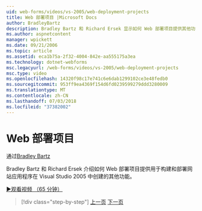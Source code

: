 ```yaml
---
uid: web-forms/videos/vs-2005/web-deployment-projects
title: Web 部署项目 |Microsoft Docs
author: BradleyBartz
description: Bradley Bartz 和 Richard Ersek 显示如何 Web 部署项目提供其他功能，用于生成和部署网站应用程序创建...
ms.author: aspnetcontent
manager: wpickett
ms.date: 09/21/2006
ms.topic: article
ms.assetid: eca1b75a-2f32-4004-842e-aa555175a3ea
ms.technology: dotnet-webforms
msc.legacyurl: /web-forms/videos/vs-2005/web-deployment-projects
msc.type: video
ms.openlocfilehash: 14320f98c17e741c6e6dab1299102ce3e48fedb0
ms.sourcegitcommit: 953ff9ea4369f154d6fd0239599279ddd3280009
ms.translationtype: MT
ms.contentlocale: zh-CN
ms.lasthandoff: 07/03/2018
ms.locfileid: "37382002"
---
```

<a name="web-deployment-projects"></a>Web 部署项目
====================
通过[Bradley Bartz](https://github.com/BradleyBartz)

Bradley Bartz 和 Richard Ersek 介绍如何 Web 部署项目提供用于构建和部署网站应用程序在 Visual Studio 2005 中创建的其他功能。

[&#9654;观看视频 （65 分钟）](https://channel9.msdn.com/Blogs/ASP-NET-Site-Videos/web-deployment-projects)

> [!div class="step-by-step"]
> [上一页](how-do-i-enable-code-coverage-and-profiling-in-production-applications.md)
> [下一页](web-application-projects-web-deployment-projects.md)
